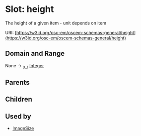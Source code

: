 
# Slot: height

The height of a given item - unit depends on item

URI: [https://w3id.org/osc-em/oscem-schemas-general/height](https://w3id.org/osc-em/oscem-schemas-general/height)


## Domain and Range

None &#8594;  <sub>0..1</sub> [Integer](types/Integer.md)

## Parents


## Children


## Used by

 * [ImageSize](ImageSize.md)

